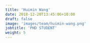 ```yaml
---
title: 'Huimin Wang'
date: 2018-12-20T13:45:06+10:00
draft: false
image: 'images/team/huimin-wang.png'
jobtitle: 'PHD STUDENT'
weight: 5
---
```


